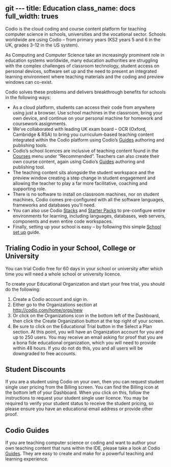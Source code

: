 git ---
title: Education
class_name: docs
full_width: trues
---

Codio is the cloud coding and course content platform for teaching computer science in schools, universities and the vocational sector.  Schools worldwide are using Codio – from primary years (KS2 years 5 and 6 in the UK, grades 3-12 in the US system).

As Computing and Computer Science take an increasingly prominent role in education systems worldwide, many education authorities are struggling with the complex challenges of classroom technology, student access on personal devices, software set up and the need to present an integrated learning environment where teaching materials and the coding and preview windows can co-exist.

Codio solves these problems and delivers breakthrough benefits for schools in the following ways:

-	As a cloud platform, students can access their code from anywhere using just a browser.  Use school machines in the classroom, bring your own device, and continue on your personal machine for homework and coursework assignments.
-	We’ve collaborated with leading UK exam board – OCR (Oxford, Cambridge & RSA) to bring you curriculum-based teaching content integrated within the Codio platform using Codio’s [Guides](/docs/ide/tools/guides/) authoring and publishing tools.
-	Codio’s school licences are inclusive of teaching content found in the [Courses](/docs/dashboard/courses/) menu under “Recommended”.  Teachers can also create their own course content, again using Codio’s [Guides](/docs/ide/tools/guides/) authoring and publishing tool.
-	The teaching content sits alongside the student workspace and the preview window creating a step change in student engagement and allowing the teacher to play a far more facilitative, coaching and supporting role.
-	There is no software to install on classroom machines, nor on student machines, Codio comes pre-configured with all the software languages, frameworks and databases you’ll need.
-	You can also use Codio [Stacks](/docs/quickstart/stacks/) and [Starter Packs](/docs/quickstart/packs/) to pre-configure entire environments for learning, including languages, databases, web servers, components and even entire code workspaces.
-	Finally, setting up your school is easy – by following this simple [School set up](/docs/quickstart/edusetup/) guide.

## Trialing Codio in your School, College or University

You can trial Codio free for 60 days in your school or university after which time you will need a whole school or university licence.

To create your Educational Organization and start your free trial, you should do the following:

1.	Create a Codio account and sign in.
2.	Either go to the Organizations section at http://codio.com/home/orgs/new
3.	Or click on the Organizations icon in the bottom left of the Dashboard, then click the Create Organization button at the top right of your screen.
4.	Be sure to click on the Educational Trial button in the Select a Plan section.
At this point, you will have an Organization account for you and up to 250 users. You may receive an email asking for proof that you are a bona fide educational organization, which you will need to provide within 48 hours. If you do not do this, you and all users will be downgraded to free accounts.

## Student Discounts

If you are a student using Codio on your own, then you can request student single user pricing from the Billing screen.
You can find the Billing icon at the bottom left of your Dashboard. When you click on this, follow the instructions to request your student single user licence.
You may be required to verify your student status to receive the student pricing, so please ensure you have an educational email address or provide other proof.

## Codio Guides

If you are teaching computer science or coding and want to author your own teaching content that runs within the IDE, please take a look at Codio [Guides](/docs/dashboard/courses/). They are easy to create and make for a powerful teaching and learning experience.

